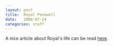 ```yaml
---
layout: post
title:  Royal Penewell
date:   2008-07-24
categories: staff
---
```

A nice article about Royal's life can be read [here](https://www.heraldnet.com/news/retired-math-teacher-never-stopped-giving-lessons/).